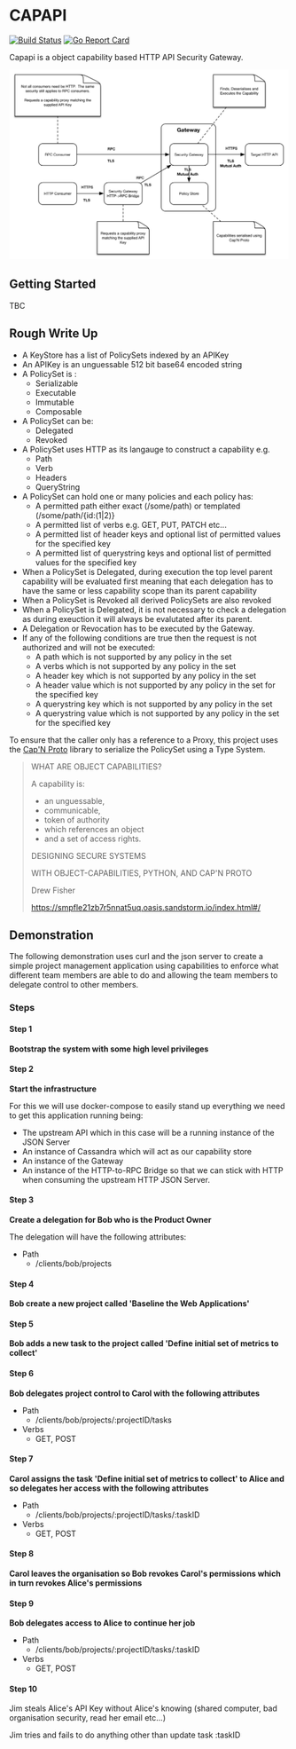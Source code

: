 # CAPAPI

[![Build Status](https://travis-ci.org/REAANDREW/capapi.svg?branch=master)](https://travis-ci.org/REAANDREW/capapi)
[![Go Report Card](https://goreportcard.com/badge/github.com/REAANDREW/capapi)](https://goreportcard.com/report/github.com/REAANDREW/capapi)

Capapi is a object capability based HTTP API Security Gateway.  

![capapi](https://github.com/REAANDREW/capapi/blob/master/capapi.png)

## Getting Started

TBC


## Rough Write Up

- A KeyStore has a list of PolicySets indexed by an APIKey
- An APIKey is an unguessable 512 bit base64 encoded string
- A PolicySet is :
    - Serializable
    - Executable
    - Immutable
    - Composable
- A PolicySet can be:
    - Delegated
    - Revoked
- A PolicySet uses HTTP as its langauge to construct a capability e.g.
    - Path
    - Verb
    - Headers
    - QueryString
- A PolicySet can hold one or many policies and each policy has:
    - A permitted path either exact (/some/path) or templated (/some/path/{id:(1|2)}
    - A permitted list of verbs e.g. GET, PUT, PATCH etc...
    - A permitted list of header keys and optional list of permitted values for the specified key
    - A permitted list of querystring keys and optional list of permitted values for the specified key
- When a PolicySet is Delegated, during execution the top level parent capability will be evaluated first meaning that each delegation has to have the same or less capability scope than its parent capability
- When a PolicySet is Revoked all derived PolicySets are also revoked
- When a PolicySet is Delegated, it is not necessary to check a delegation as during exeuction it will always be evalutated after its parent.
- A Delegation or Revocation has to be executed by the Gateway.
- If any of the following conditions are true then the request is not authorized and will not be executed:
    - A path which is not supported by any policy in the set
    - A verbs which is not supported by any policy in the set
    - A header key which is not supported by any policy in the set
    - A header value which is not supported by any policy in the set for the specified key
    - A querystring key which is not supported by any policy in the set
    - A querystring value which is not supported by any policy in the set for the specified key
 

To ensure that the caller only has a reference to a Proxy, this project uses the [Cap'N Proto](https://capnproto.org) library to serialize the PolicySet using a Type System.

> WHAT ARE OBJECT CAPABILITIES?
>
> A capability is:
>
> - an unguessable,
> - communicable,
> - token of authority
> - which references an object
> - and a set of access rights.
>
> DESIGNING SECURE SYSTEMS
>
> WITH OBJECT-CAPABILITIES, PYTHON, AND CAP'N PROTO
>
> Drew Fisher
>
> https://smpfle21zb7r5nnat5uq.oasis.sandstorm.io/index.html#/
>


## Demonstration

The following demonstration uses curl and the json server to create a simple project management application using capabilities to enforce what different team members are able to do and allowing the team members to delegate control to other members.

### Steps

#### Step 1

**Bootstrap the system with some high level privileges**

#### Step 2

**Start the infrastructure**

For this we will use docker-compose to easily stand up everything we need to get this application running being:

- The upstream API which in this case will be a running instance of the JSON Server
- An instance of Cassandra which will act as our capability store
- An instance of the Gateway
- An instance of the HTTP-to-RPC Bridge so that we can stick with HTTP when consuming the upstream HTTP JSON Server.

#### Step 3

**Create a delegation for Bob who is the Product Owner**

The delegation will have the following attributes:

- Path
  - /clients/bob/projects

#### Step 4

**Bob create a new project called 'Baseline the Web Applications'**

#### Step 5

**Bob adds a new task to the project called 'Define initial set of metrics to collect'**

#### Step 6

**Bob delegates project control to Carol with the following attributes**

- Path
  - /clients/bob/projects/:projectID/tasks
- Verbs
  - GET, POST

#### Step 7

**Carol assigns the task 'Define initial set of metrics to collect' to Alice and so delegates her access with the following attributes**

- Path
  - /clients/bob/projects/:projectID/tasks/:taskID
- Verbs
  - GET, POST

#### Step 8

**Carol leaves the organisation so Bob revokes Carol's permissions which in turn revokes Alice's permissions**

#### Step 9

**Bob delegates access to Alice to continue her job**

- Path
  - /clients/bob/projects/:projectID/tasks/:taskID
- Verbs
  - GET, POST

#### Step 10

Jim steals  Alice's API Key without Alice's knowing (shared computer, bad organisation security, read her email etc...)

Jim tries and fails to do anything other than update task :taskID


